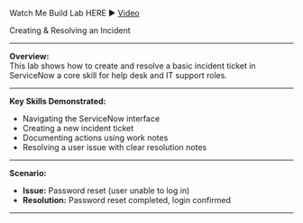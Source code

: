 Watch Me Build Lab HERE ▶️ [Video](https://www.loom.com/share/40c9fa898cb549ffb3675f68144f7958?sid=56397789-e71f-4d6b-bbec-ce443e86fcc6)  

 Creating & Resolving an Incident  

---

**Overview:**  
This lab shows how to create and resolve a basic incident ticket in ServiceNow a core skill for help desk and IT support roles.  

---

**Key Skills Demonstrated:**  
- Navigating the ServiceNow interface  
- Creating a new incident ticket  
- Documenting actions using work notes  
- Resolving a user issue with clear resolution notes  

---

**Scenario:**  
- **Issue:** Password reset (user unable to log in)  
- **Resolution:** Password reset completed, login confirmed  

---
